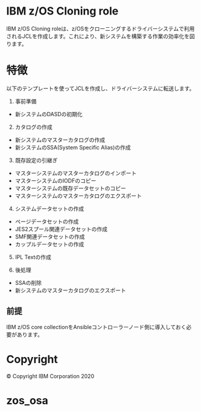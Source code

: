 IBM z/OS Cloning role 
=========
IBM z/OS Cloning roleは、z/OSをクローニングするドライバーシステムで利用されるJCLを作成します。これにより、新システムを構築する作業の効率化を図ります。



特徴
========
以下のテンプレートを使ってJCLを作成し、ドライバーシステムに転送します。


1. 事前準備
- 新システムのDASDの初期化

2. カタログの作成
- 新システムのマスターカタログの作成
- 新システムのSSA(System Specific Alias)の作成

3. 既存設定の引継ぎ
- マスターシステムのマスターカタログのインポート
- マスターシステムのIODFのコピー
- マスターシステムの既存データセットのコピー
- マスターシステムのマスターカタログのエクスポート

4. システムデータセットの作成
- ページデータセットの作成
- JES2スプール関連データセットの作成
- SMF関連データセットの作成
- カップルデータセットの作成

5. IPL Textの作成

6. 後処理
- SSAの削除
- 新システムのマスターカタログのエクスポート 


前提
------------
IBM z/OS core collectionをAnsibleコントローラーノード側に導入しておく必要があります。


Copyright
=========
© Copyright IBM Corporation 2020

# zos_osa
